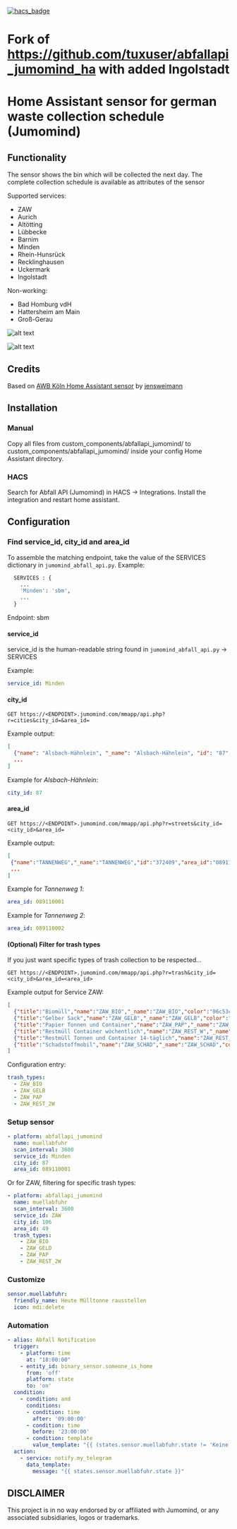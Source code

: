 [![hacs_badge](https://img.shields.io/badge/HACS-Default-orange.svg)](https://github.com/custom-components/hacs)
# Fork of https://github.com/tuxuser/abfallapi_jumomind_ha with added Ingolstadt

# Home Assistant sensor for german waste collection schedule (Jumomind)

## Functionality

The sensor shows the bin which will be collected the next day. The complete collection schedule is available as attributes of the sensor

Supported services:

* ZAW
* Aurich
* Altötting
* Lübbecke
* Barnim
* Minden
* Rhein-Hunsrück
* Recklinghausen
* Uckermark
* Ingolstadt

Non-working:

* Bad Homburg vdH
* Hattersheim am Main
* Groß-Gerau

![alt text](https://github.com/tuxuser/abfallapi_jumomind_ha/blob/master/preview1.png "glance card")

![alt text](https://github.com/tuxuser/abfallapi_jumomind_ha/blob/master/preview2.png "glance card details")

## Credits

Based on [AWB Köln Home Assistant sensor](https://github.com/jensweimann/awb) by [jensweimann](https://github.com/jensweimann)

## Installation

### Manual

Copy all files from custom_components/abfallapi_jumomind/ to custom_components/abfallapi_jumomind/ inside your config Home Assistant directory.

### HACS

Search for Abfall API (Jumomind) in HACS -> Integrations. Install the integration and restart home assistant.

<!---
## Discussion

[Home Assistant Community Forum](https://community.home-assistant.io/t/german-mullabfuhr-sensor/168244)
-->

## Configuration

### Find service_id, city_id and area_id

To assemble the matching endpoint, take the value of the SERVICES dictionary in `jumomind_abfall_api.py`.
Example:

```python
  SERVICES : {
    ...
    'Minden': 'sbm',
    ...
  }
```

Endpoint: sbm

#### service_id

service_id is the human-readable string found in `jumomind_abfall_api.py` -> SERVICES

Example:

```yaml
service_id: Minden
```

#### city_id

`GET https://<ENDPOINT>.jumomind.com/mmapp/api.php?r=cities&city_id=&area_id=`

Example output:

```json
[
  {"name": "Alsbach-Hähnlein", "_name": "Alsbach-Hähnlein", "id": "87", "region_code": "05", "area_id": "0", "img": null, "has_streets": true},
  ...
]
```

Example for *Alsbach-Hähnlein*:

```yaml
city_id: 87
```

#### area_id

`GET https://<ENDPOINT>.jumomind.com/mmapp/api.php?r=streets&city_id=<city_id>&area_id=`

Example output:

```json
[
 {"name":"TANNENWEG","_name":"TANNENWEG","id":"372409","area_id":"089110001","houseNumberFrom":"0001","houseNumberTo":"0001","comment":"","houseNumbers":[["0001","089110001"],["0002","089110002"],["0002A","089110002A"],["0004","089110004"],["0006","089110006"]]},
 ...
]
```

Example for *Tannenweg 1*:

```yaml
area_id: 089110001
```

Example for *Tannenweg 2*:

```yaml
area_id: 089110002
```

#### (Optional) Filter for trash types
If you just want specific types of trash collection to be respected...

`GET https://<ENDPOINT>.jumomind.com/mmapp/api.php?r=trash&city_id=<city_id>&area_id=<area_id>`

Example output for Service ZAW:
```json
[
  {"title":"Biomüll","name":"ZAW_BIO","_name":"ZAW_BIO","color":"06c53c"},
  {"title":"Gelber Sack","name":"ZAW_GELB","_name":"ZAW_GELB","color":"dcef08"},
  {"title":"Papier Tonnen und Container","name":"ZAW_PAP","_name":"ZAW_PAP","color":"2b52e7"},
  {"title":"Restmüll Container wöchentlich","name":"ZAW_REST_W","_name":"ZAW_REST_W","color":"99999"},
  {"title":"Restmüll Tonnen und Container 14-täglich","name":"ZAW_REST_2W","_name":"ZAW_REST_2W","color":"717170"},
  {"title":"Schadstoffmobil","name":"ZAW_SCHAD","_name":"ZAW_SCHAD","color":"e0483d"}
]
```

Configuration entry:
```yaml
trash_types:
  - ZAW_BIO
  - ZAW_GELB
  - ZAW_PAP
  - ZAW_REST_2W
```

### Setup sensor

```yaml
- platform: abfallapi_jumomind
  name: muellabfuhr
  scan_interval: 3600
  service_id: Minden
  city_id: 87
  area_id: 089110001
```

Or for ZAW, filtering for specific trash types:
```yaml
- platform: abfallapi_jumomind
  name: muellabfuhr
  scan_interval: 3600
  service_id: ZAW
  city_id: 106
  area_id: 49
  trash_types:
    - ZAW_BIO
    - ZAW_GELD
    - ZAW_PAP
    - ZAW_REST_2W
```

### Customize

```yaml
sensor.muellabfuhr:
  friendly_name: Heute Mülltonne rausstellen
  icon: mdi:delete
```

### Automation

```yaml
- alias: Abfall Notification
  trigger:
    - platform: time
      at: "18:00:00"
    - entity_id: binary_sensor.someone_is_home
      from: 'off'
      platform: state
      to: 'on'
  condition:
    - condition: and
      conditions:
      - condition: time
        after: '09:00:00'
      - condition: time
        before: '23:00:00'
      - condition: template
        value_template: "{{ (states.sensor.muellabfuhr.state != 'Keine') and (states.sensor.muellabfuhr.state != 'unknown') }}"
  action:
    - service: notify.my_telegram
      data_template:
        message: "{{ states.sensor.muellabfuhr.state }}"
```

## DISCLAIMER

This project is in no way endorsed by or affiliated with Jumomind, or any associated subsidiaries, logos or trademarks.
